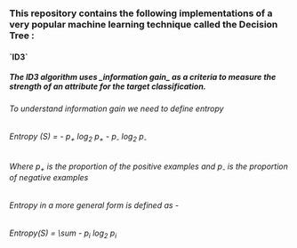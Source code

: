 <h3>This repository contains the following implementations of a very popular machine learning technique called the Decision Tree :</h3>
<h4>`ID3`</h4>
<h5>The ID3 algorithm uses _information gain_ as a criteria to measure the strength of an attribute for the target classification.</h5>

<h6>To understand information gain we need to define entropy </h6>


<h6>	Entropy (S) = - p<sub>+</sub> log<sub>2</sub> p<sub>+</sub> - p<sub>-</sub> log<sub>2</sub> p<sub>-</sub> </h6>
<h6>	Where p<sub>+</sub> is the proportion of the positive examples and p<sub>-</sub> is the proportion of negative examples </h6>
<h6>	Entropy in a more general form is defined as - </h6>
<h6>	Entropy(S) = \sum - p<sub>i</sub> log<sub>2</sub> p<sub>i</sub> </h6>

</h6>

